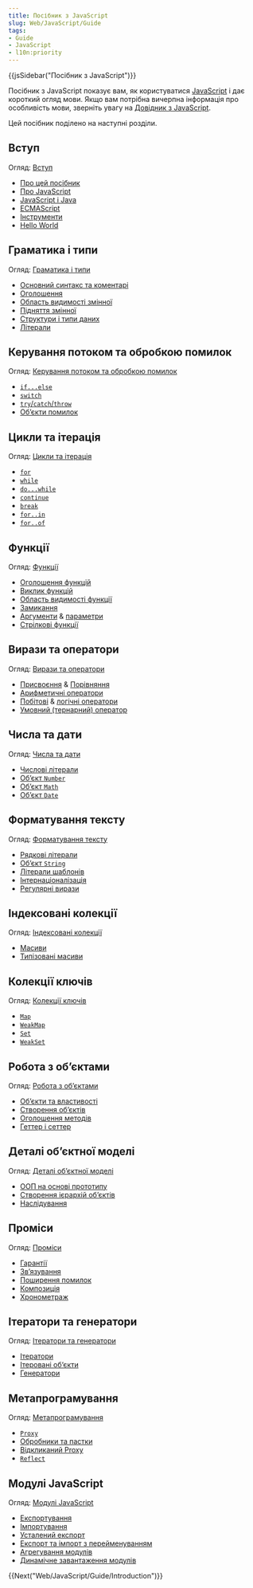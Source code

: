 ```yaml
---
title: Посібник з JavaScript
slug: Web/JavaScript/Guide
tags:
- Guide
- JavaScript
- l10n:priority
---
```

{{jsSidebar("Посібник з JavaScript")}}

Посібник з JavaScript показує вам, як користуватися [JavaScript](/uk/docs/Web/JavaScript) і дає короткий огляд мови. Якщо вам потрібна вичерпна інформація про особливість мови, зверніть увагу на [Довідник з JavaScript](/uk/docs/Web/JavaScript/Reference).

Цей посібник поділено на наступні розділи.

## Вступ

Огляд: [Вступ](/uk/docs/Web/JavaScript/Guide/Introduction)

- [Про цей посібник](/uk/docs/Web/JavaScript/Guide/Introduction#where_to_find_javascript_information)
- [Про JavaScript](/uk/docs/Web/JavaScript/Guide/Introduction#what_is_javascript)
- [JavaScript і Java](/uk/docs/Web/JavaScript/Guide/Introduction#javascript_and_java)
- [ECMAScript](/uk/docs/Web/JavaScript/Guide/Introduction#javascript_and_the_ecmascript_specification)
- [Інструменти](/uk/docs/Web/JavaScript/Guide/Introduction#getting_started_with_javascript)
- [Hello World](/uk/docs/Web/JavaScript/Guide/Introduction#hello_world)

## Граматика і типи

Огляд: [Граматика і типи](/uk/docs/Web/JavaScript/Guide/Grammar_and_types)

- [Основний синтакс та коментарі](/uk/docs/Web/JavaScript/Guide/Grammar_and_types#basics)
- [Оголошення](/uk/docs/Web/JavaScript/Guide/Grammar_and_types#declarations)
- [Область видимості змінної](/uk/docs/Web/JavaScript/Guide/Grammar_and_types#variable_scope)
- [Підняття змінної](/uk/docs/Web/JavaScript/Guide/Grammar_and_types#variable_hoisting)
- [Структури і типи даних](/uk/docs/Web/JavaScript/Guide/Grammar_and_types#data_structures_and_types)
- [Літерали](/uk/docs/Web/JavaScript/Guide/Grammar_and_types#literals)

## Керування потоком та обробкою помилок

Огляд: [Керування потоком та обробкою помилок](/uk/docs/Web/JavaScript/Guide/Control_flow_and_error_handling)

- [`if...else`](/uk/docs/Web/JavaScript/Guide/Control_flow_and_error_handling#if...else_statement)
- [`switch`](/uk/docs/Web/JavaScript/Guide/Control_flow_and_error_handling#switch_statement)
- [`try`/`catch`/`throw`](/uk/docs/Web/JavaScript/Guide/Control_flow_and_error_handling#exception_handling_statements)
- [Об’єкти помилок](/uk/docs/Web/JavaScript/Guide/Control_flow_and_error_handling#utilizing_error_objects)

## Цикли та ітерація

Огляд: [Цикли та ітерація](/uk/docs/Web/JavaScript/Guide/Loops_and_iteration)

- [`for`](/uk/docs/Web/JavaScript/Guide/Loops_and_iteration#for_statement)
- [`while`](/uk/docs/Web/JavaScript/Guide/Loops_and_iteration#while_statement)
- [`do...while`](/uk/docs/Web/JavaScript/Guide/Loops_and_iteration#do...while_statement)
- [`continue`](/uk/docs/Web/JavaScript/Guide/Loops_and_iteration#continue_statement)
- [`break`](/uk/docs/Web/JavaScript/Guide/Loops_and_iteration#break_statement)
- [`for..in`](/uk/docs/Web/JavaScript/Guide/Loops_and_iteration#for...in_statement)
- [`for..of`](/uk/docs/Web/JavaScript/Guide/Loops_and_iteration#for...of_statement)

## Функції

Огляд: [Функції](/uk/docs/Web/JavaScript/Guide/Functions)

- [Оголошення функцій](/uk/docs/Web/JavaScript/Guide/Functions#defining_functions)
- [Виклик функцій](/uk/docs/Web/JavaScript/Guide/Functions#calling_functions)
- [Область видимості функції](/uk/docs/Web/JavaScript/Guide/Functions#function_scope)
- [Замикання](/uk/docs/Web/JavaScript/Guide/Functions#closures)
- [Аргументи](/uk/docs/Web/JavaScript/Guide/Functions#using_the_arguments_object) & [параметри](/uk/docs/Web/JavaScript/Guide/Functions#function_parameters)
- [Стрілкові функції](/uk/docs/Web/JavaScript/Guide/Functions#arrow_functions)

## Вирази та оператори

Огляд: [Вирази та оператори](/uk/docs/Web/JavaScript/Guide/Expressions_and_Operators)

- [Присвоєння](/uk/docs/Web/JavaScript/Guide/Expressions_and_Operators#assignment_operators) & [Порівняння](/uk/docs/Web/JavaScript/Guide/Expressions_and_Operators#comparison_operators)
- [Арифметичні оператори](/uk/docs/Web/JavaScript/Guide/Expressions_and_Operators#arithmetic_operators)
- [Побітові](/uk/docs/Web/JavaScript/Guide/Expressions_and_Operators#bitwise_operators) & [логічні оператори](/uk/docs/Web/JavaScript/Guide/Expressions_and_Operators#logical_operators)
- [Умовний (тернарний) оператор](</uk/docs/Web/JavaScript/Guide/Expressions_and_Operators#conditional_(ternary)_operator>)

## Числа та дати

Огляд: [Числа та дати](/uk/docs/Web/JavaScript/Guide/Numbers_and_dates)

- [Числові літерали](/uk/docs/Web/JavaScript/Guide/Numbers_and_dates#numbers)
- [Об’єкт `Number`](/uk/docs/Web/JavaScript/Guide/Numbers_and_dates#number_object)
- [Об’єкт `Math`](/uk/docs/Web/JavaScript/Guide/Numbers_and_dates#math_object)
- [Об’єкт `Date`](/uk/docs/Web/JavaScript/Guide/Numbers_and_dates#date_object)

## Форматування тексту

Огляд: [Форматування тексту](/uk/docs/Web/JavaScript/Guide/Text_formatting)

- [Рядкові літерали](/uk/docs/Web/JavaScript/Guide/Text_formatting#string_literals)
- [Об’єкт `String`](/uk/docs/Web/JavaScript/Guide/Text_formatting#string_objects)
- [Літерали шаблонів](/uk/docs/Web/JavaScript/Guide/Text_formatting#multi-line_template_literals)
- [Інтернаціоналізація](/uk/docs/Web/JavaScript/Guide/Text_formatting#internationalization)
- [Регулярні вирази](/uk/docs/Web/JavaScript/Guide/Regular_Expressions)

## Індексовані колекції

Огляд: [Індексовані колекції](/uk/docs/Web/JavaScript/Guide/Indexed_collections)

- [Масиви](/uk/docs/Web/JavaScript/Guide/Indexed_collections#array_object)
- [Типізовані масиви](/uk/docs/Web/JavaScript/Guide/Indexed_collections#typed_arrays)

## Колекції ключів

Огляд: [Колекції ключів](/uk/docs/Web/JavaScript/Guide/Keyed_collections)

- [`Map`](/uk/docs/Web/JavaScript/Guide/Keyed_collections#map_object)
- [`WeakMap`](/uk/docs/Web/JavaScript/Guide/Keyed_collections#weakmap_object)
- [`Set`](/uk/docs/Web/JavaScript/Guide/Keyed_collections#set_object)
- [`WeakSet`](/uk/docs/Web/JavaScript/Guide/Keyed_collections#weakset_object)

## Робота з об’єктами

Огляд: [Робота з об’єктами](/uk/docs/Web/JavaScript/Guide/Working_with_Objects)

- [Об’єкти та властивості](/uk/docs/Web/JavaScript/Guide/Working_with_Objects#objects_and_properties)
- [Створення об’єктів](/uk/docs/Web/JavaScript/Guide/Working_with_Objects#creating_new_objects)
- [Оголошення методів](/uk/docs/Web/JavaScript/Guide/Working_with_Objects#defining_methods)
- [Геттер і сеттер](/uk/docs/Web/JavaScript/Guide/Working_with_Objects#defining_getters_and_setters)

## Деталі об’єктної моделі

Огляд: [Деталі об’єктної моделі](/uk/docs/Web/JavaScript/Guide/Details_of_the_Object_Model)

- [ООП на основі прототипу](/uk/docs/Web/JavaScript/Guide/Details_of_the_Object_Model#class-based_vs._prototype-based_languages)
- [Створення ієрархій об’єктів](/uk/docs/Web/JavaScript/Guide/Details_of_the_Object_Model#creating_the_hierarchy)
- [Наслідування](/uk/docs/Web/JavaScript/Guide/Details_of_the_Object_Model#property_inheritance_revisited)

## Проміси

Огляд: [Проміси](/uk/docs/Web/JavaScript/Guide/Using_promises)

- [Гарантії](/uk/docs/Web/JavaScript/Guide/Using_promises#guarantees)
- [Зв’язування](/uk/docs/Web/JavaScript/Guide/Using_promises#chaining)
- [Поширення помилок](/uk/docs/Web/JavaScript/Guide/Using_promises#error_propagation)
- [Композиція](/uk/docs/Web/JavaScript/Guide/Using_promises#composition)
- [Хронометраж](/uk/docs/Web/JavaScript/Guide/Using_promises#timing)

## Ітератори та генератори

Огляд: [Ітератори та генератори](/uk/docs/Web/JavaScript/Guide/Iterators_and_Generators)

- [Ітератори](/uk/docs/Web/JavaScript/Guide/Iterators_and_Generators#iterators)
- [Ітеровані об‘єкти](/uk/docs/Web/JavaScript/Guide/Iterators_and_Generators#iterables)
- [Генератори](/uk/docs/Web/JavaScript/Guide/Iterators_and_Generators#generators)

## Метапрограмування

Огляд: [Метапрограмування](/uk/docs/Web/JavaScript/Guide/Meta_programming)

- [`Proxy`](/uk/docs/Web/JavaScript/Guide/Meta_programming#proxies)
- [Обробники та пастки](/uk/docs/Web/JavaScript/Guide/Meta_programming#handlers_and_traps)
- [Відкликаний Proxy](/uk/docs/Web/JavaScript/Guide/Meta_programming#revocable_proxy)
- [`Reflect`](/uk/docs/Web/JavaScript/Guide/Meta_programming#reflection)

## Модулі JavaScript

Огляд: [Модулі JavaScript](/uk/docs/Web/JavaScript/Guide/Modules)

- [Експортування](/uk/docs/Web/JavaScript/Guide/Modules#exporting_module_features)
- [Імпортування](/uk/docs/Web/JavaScript/Guide/Modules#importing_features_into_your_script)
- [Усталений експорт](/uk/docs/Web/JavaScript/Guide/Modules#default_exports_versus_named_exports)
- [Експорт та імпорт з перейменуванням](/uk/docs/Web/JavaScript/Guide/Modules#renaming_imports_and_exports)
- [Агрегування модулів](/uk/docs/Web/JavaScript/Guide/Modules#aggregating_modules)
- [Динамічне завантаження модулів](/uk/docs/Web/JavaScript/Guide/Modules#dynamic_module_loading)

{{Next("Web/JavaScript/Guide/Introduction")}}
